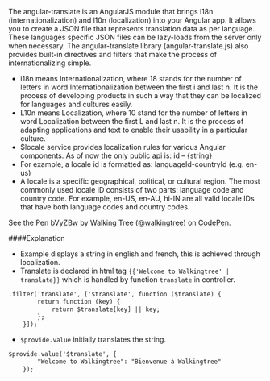The angular-translate is an AngularJS module that brings i18n (internationalization) and l10n (localization) into your Angular app. It allows you to create a JSON file that represents translation data as per language. These languages specific JSON files can be lazy-loads from the server only when necessary. The angular-translate library (angular-translate.js) also provides built-in directives and filters that make the process of internationalizing simple.

*	i18n means Internationalization, where 18 stands for the number of letters in word Internationalization between the first i and last n. It is the process of developing products in such a way that they can be localized for languages and cultures easily. 
*	L10n means Localization, where 10 stand for the number of letters in word Localization between the first L and last n. It is the process of adapting applications and text to enable their usability in a particular culture.
*	$locale service provides localization rules for various Angular components. As of now the only public api is: id – {string}
*	For example, a locale id is formatted as: languageId-countryId (e.g. en-us)
*	A locale is a specific geographical, political, or cultural region. The most commonly used locale ID consists of two parts: language code and country code. For example, en-US, en-AU, hi-IN are all valid locale IDs that have both language codes and country codes.

<p data-height="268" data-theme-id="0" data-slug-hash="bVyZBw" data-default-tab="result" data-user="walkingtree" class='codepen'>See the Pen <a href='http://codepen.io/walkingtree/pen/bVyZBw/'>bVyZBw</a> by Walking Tree (<a href='http://codepen.io/walkingtree'>@walkingtree</a>) on <a href='http://codepen.io'>CodePen</a>.</p>
<script async src="//assets.codepen.io/assets/embed/ei.js"></script>

####Explanation
* Example displays a string in english and french, this is achieved through localization.
* Translate is declared in html tag ```{{'Welcome to Walkingtree' | translate}}``` which is handled by function ```translate``` in controller.

```html
.filter('translate', ['$translate', function ($translate) {
        return function (key) {
            return $translate[key] || key;
        };
    }]);
```
    
* ```$provide.value``` initially translates the string.

```html
$provide.value('$translate', {
        "Welcome to Walkingtree": "Bienvenue à Walkingtree"
    });
```
